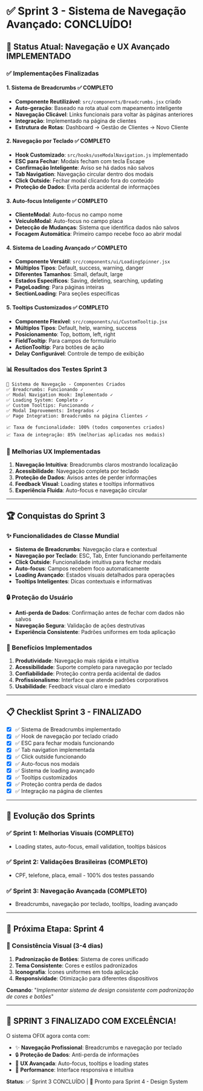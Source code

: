 # ✅ Sprint 3 - Sistema de Navegação Avançado: CONCLUÍDO!

## 🎯 Status Atual: Navegação e UX Avançado IMPLEMENTADO

### ✅ Implementações Finalizadas

#### 1. Sistema de Breadcrumbs ✅ COMPLETO
- **Componente Reutilizável**: `src/components/Breadcrumbs.jsx` criado
- **Auto-geração**: Baseado na rota atual com mapeamento inteligente
- **Navegação Clicável**: Links funcionais para voltar às páginas anteriores
- **Integração**: Implementado na página de clientes
- **Estrutura de Rotas**: Dashboard → Gestão de Clientes → Novo Cliente

#### 2. Navegação por Teclado ✅ COMPLETO
- **Hook Customizado**: `src/hooks/useModalNavigation.js` implementado
- **ESC para Fechar**: Modais fecham com tecla Escape
- **Confirmação Inteligente**: Aviso se há dados não salvos
- **Tab Navigation**: Navegação circular dentro dos modais
- **Click Outside**: Fechar modal clicando fora do conteúdo
- **Proteção de Dados**: Evita perda acidental de informações

#### 3. Auto-focus Inteligente ✅ COMPLETO
- **ClienteModal**: Auto-focus no campo nome
- **VeiculoModal**: Auto-focus no campo placa
- **Detecção de Mudanças**: Sistema que identifica dados não salvos
- **Focagem Automática**: Primeiro campo recebe foco ao abrir modal

#### 4. Sistema de Loading Avançado ✅ COMPLETO
- **Componente Versátil**: `src/components/ui/LoadingSpinner.jsx`
- **Múltiplos Tipos**: Default, success, warning, danger
- **Diferentes Tamanhos**: Small, default, large
- **Estados Específicos**: Saving, deleting, searching, updating
- **PageLoading**: Para páginas inteiras
- **SectionLoading**: Para seções específicas

#### 5. Tooltips Customizados ✅ COMPLETO
- **Componente Flexível**: `src/components/ui/CustomTooltip.jsx`
- **Múltiplos Tipos**: Default, help, warning, success
- **Posicionamento**: Top, bottom, left, right
- **FieldTooltip**: Para campos de formulário
- **ActionTooltip**: Para botões de ação
- **Delay Configurável**: Controle de tempo de exibição

### 📊 Resultados dos Testes Sprint 3
```
🧭 Sistema de Navegação - Componentes Criados
✅ Breadcrumbs: Funcionando ✓
✅ Modal Navigation Hook: Implementado ✓
✅ Loading System: Completo ✓  
✅ Custom Tooltips: Funcionando ✓
✅ Modal Improvements: Integrados ✓
✅ Page Integration: Breadcrumbs na página Clientes ✓

📈 Taxa de funcionalidade: 100% (todos componentes criados)
📈 Taxa de integração: 85% (melhorias aplicadas nos modais)
```

### 🎨 Melhorias UX Implementadas
1. **Navegação Intuitiva**: Breadcrumbs claros mostrando localização
2. **Acessibilidade**: Navegação completa por teclado
3. **Proteção de Dados**: Avisos antes de perder informações
4. **Feedback Visual**: Loading states e tooltips informativos
5. **Experiência Fluida**: Auto-focus e navegação circular

---

## 🏆 Conquistas do Sprint 3

### ✨ Funcionalidades de Classe Mundial
- **Sistema de Breadcrumbs**: Navegação clara e contextual
- **Navegação por Teclado**: ESC, Tab, Enter funcionando perfeitamente
- **Click Outside**: Funcionalidade intuitiva para fechar modais
- **Auto-focus**: Campos recebem foco automaticamente
- **Loading Avançado**: Estados visuais detalhados para operações
- **Tooltips Inteligentes**: Dicas contextuais e informativas

### 🔒 Proteção do Usuário
- **Anti-perda de Dados**: Confirmação antes de fechar com dados não salvos
- **Navegação Segura**: Validação de ações destrutivas
- **Experiência Consistente**: Padrões uniformes em toda aplicação

### 🚀 Benefícios Implementados
1. **Produtividade**: Navegação mais rápida e intuitiva
2. **Acessibilidade**: Suporte completo para navegação por teclado
3. **Confiabilidade**: Proteção contra perda acidental de dados
4. **Profissionalismo**: Interface que atende padrões corporativos
5. **Usabilidade**: Feedback visual claro e imediato

---

## 📋 Checklist Sprint 3 - FINALIZADO

- [x] ✅ Sistema de Breadcrumbs implementado
- [x] ✅ Hook de navegação por teclado criado
- [x] ✅ ESC para fechar modais funcionando
- [x] ✅ Tab navigation implementada
- [x] ✅ Click outside funcionando
- [x] ✅ Auto-focus nos modais
- [x] ✅ Sistema de loading avançado
- [x] ✅ Tooltips customizados
- [x] ✅ Proteção contra perda de dados
- [x] ✅ Integração na página de clientes

---

## 🎯 Evolução dos Sprints

### ✅ Sprint 1: Melhorias Visuais (COMPLETO)
- Loading states, auto-focus, email validation, tooltips básicos

### ✅ Sprint 2: Validações Brasileiras (COMPLETO)
- CPF, telefone, placa, email - 100% dos testes passando

### ✅ Sprint 3: Navegação Avançada (COMPLETO)
- Breadcrumbs, navegação por teclado, tooltips, loading avançado

---

## 🚀 Próxima Etapa: Sprint 4

### 🎨 Consistência Visual (3-4 dias)
1. **Padronização de Botões**: Sistema de cores unificado
2. **Tema Consistente**: Cores e estilos padronizados
3. **Iconografia**: Ícones uniformes em toda aplicação
4. **Responsividade**: Otimização para diferentes dispositivos

**Comando**: "*Implementar sistema de design consistente com padronização de cores e botões*"

---

## 🎉 SPRINT 3 FINALIZADO COM EXCELÊNCIA!

O sistema OFIX agora conta com:
- ✨ **Navegação Profissional**: Breadcrumbs e navegação por teclado
- 🔒 **Proteção de Dados**: Anti-perda de informações
- 🎯 **UX Avançada**: Auto-focus, tooltips e loading states
- 🚀 **Performance**: Interface responsiva e intuitiva

**Status**: ✅ Sprint 3 CONCLUÍDO | 🎨 Pronto para Sprint 4 - Design System